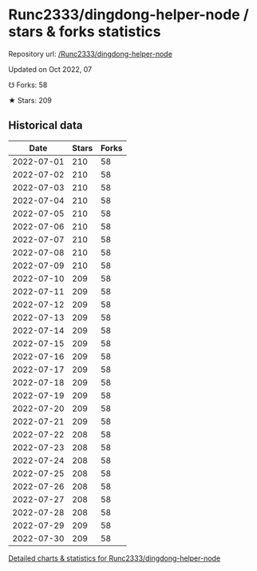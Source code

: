 # Runc2333/dingdong-helper-node / stars & forks statistics

Repository url: [/Runc2333/dingdong-helper-node](https://github.com/Runc2333/dingdong-helper-node)

Updated on Oct 2022, 07

☋ Forks: 58

★ Stars: 209

## Historical data
| Date | Stars | Forks |
|------|-------|-------|
| 2022-07-01 | 210 | 58 | 
| 2022-07-02 | 210 | 58 | 
| 2022-07-03 | 210 | 58 | 
| 2022-07-04 | 210 | 58 | 
| 2022-07-05 | 210 | 58 | 
| 2022-07-06 | 210 | 58 | 
| 2022-07-07 | 210 | 58 | 
| 2022-07-08 | 210 | 58 | 
| 2022-07-09 | 210 | 58 | 
| 2022-07-10 | 209 | 58 | 
| 2022-07-11 | 209 | 58 | 
| 2022-07-12 | 209 | 58 | 
| 2022-07-13 | 209 | 58 | 
| 2022-07-14 | 209 | 58 | 
| 2022-07-15 | 209 | 58 | 
| 2022-07-16 | 209 | 58 | 
| 2022-07-17 | 209 | 58 | 
| 2022-07-18 | 209 | 58 | 
| 2022-07-19 | 209 | 58 | 
| 2022-07-20 | 209 | 58 | 
| 2022-07-21 | 209 | 58 | 
| 2022-07-22 | 208 | 58 | 
| 2022-07-23 | 208 | 58 | 
| 2022-07-24 | 208 | 58 | 
| 2022-07-25 | 208 | 58 | 
| 2022-07-26 | 208 | 58 | 
| 2022-07-27 | 208 | 58 | 
| 2022-07-28 | 208 | 58 | 
| 2022-07-29 | 209 | 58 | 
| 2022-07-30 | 209 | 58 | 


[Detailed charts & statistics for Runc2333/dingdong-helper-node](https://reviewgithub.com/rep/Runc2333/dingdong-helper-node)
